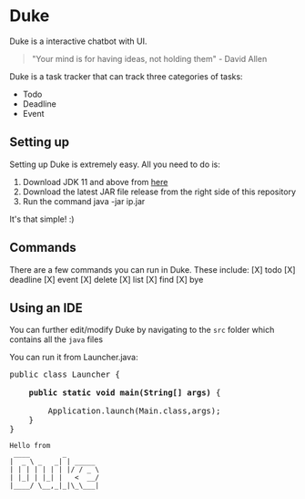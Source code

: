 # Duke

Duke is a interactive chatbot with UI. 
> "Your mind is for having ideas, not holding them" - David Allen

Duke is a task tracker that can track three categories of tasks:
- Todo
- Deadline
- Event

## Setting up

Setting up Duke is extremely easy. All you need to do is:
1) Download JDK 11 and above from [here](https://www.jetbrains.com/help/idea/sdk.html#set-up-jdk)
2) Download the latest JAR file release from the right side of this repository
3) Run the command java -jar ip.jar

It's that simple! :)

## Commands
There are a few commands you can run in Duke. These include:
[X] todo
[X] deadline
[X] event
[X] delete
[X] list
[X] find
[X] bye

## Using an IDE
You can further edit/modify Duke by navigating to the `src` folder which contains all the `java` files

You can run it from Launcher.java:
<pre>
public class Launcher {

    <b>public static void main(String[] args)</b> {
    
        Application.launch(Main.class,args);
    }
}
</pre>
   ```
   Hello from
    ____        _        
   |  _ \ _   _| | _____ 
   | | | | | | | |/ / _ \
   | |_| | |_| |   <  __/
   |____/ \__,_|_|\_\___|
   ```
